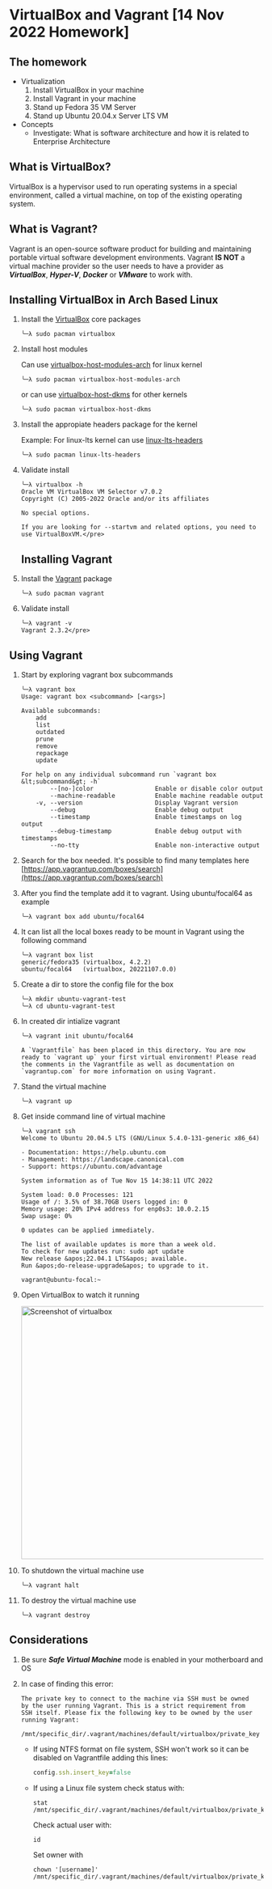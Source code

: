 # VirtualBox and Vagrant [14 Nov 2022 Homework]

## The homework

- Virtualization
  1. Install VirtualBox in your machine
  2. Install Vagrant in your machine
  3. Stand up Fedora 35 VM Server
  4. Stand up Ubuntu 20.04.x Server LTS VM
- Concepts
  - Investigate: What is software architecture and how it is related to Enterprise Architecture

## What is VirtualBox?

VirtualBox is a hypervisor used to run operating systems in a special environment, called a virtual machine, on top of the existing operating system.

## What is Vagrant?

Vagrant is an open-source software product for building and maintaining portable virtual software development environments. Vagrant **IS NOT** a virtual machine provider so the user needs to have a provider as **_VirtualBox_**, **_Hyper-V_**, **_Docker_** or **_VMware_** to work with.

## Installing VirtualBox in Arch Based Linux

1. Install the [VirtualBox](https://archlinux.org/packages/?name=virtualbox) core packages

   ```
   ╰─λ sudo pacman virtualbox
   ```

2. Install host modules

   Can use [virtualbox-host-modules-arch](https://archlinux.org/packages/?name=virtualbox-host-modules-arch) for linux kernel

   ```
   ╰─λ sudo pacman virtualbox-host-modules-arch
   ```

   or can use [virtualbox-host-dkms](https://archlinux.org/packages/?name=virtualbox-host-dkms) for other kernels

   ```
   ╰─λ sudo pacman virtualbox-host-dkms
   ```

3. Install the appropiate headers package for the kernel

   Example: For linux-lts kernel can use [linux-lts-headers](https://archlinux.org/packages/?name=linux-lts-headers)

   ```
   ╰─λ sudo pacman linux-lts-headers
   ```

4. Validate install

   ```
   ╰─λ virtualbox -h
   Oracle VM VirtualBox VM Selector v7.0.2
   Copyright (C) 2005-2022 Oracle and/or its affiliates

   No special options.

   If you are looking for --startvm and related options, you need to use VirtualBoxVM.</pre>
   ```

   ## Installing Vagrant

5. Install the [Vagrant](https://archlinux.org/packages/?name=vagrant) package
   ```
   ╰─λ sudo pacman vagrant
   ```
6. Validate install
   ```
   ╰─λ vagrant -v
   Vagrant 2.3.2</pre>
   ```

## Using Vagrant

1. Start by exploring vagrant box subcommands

   ```
   ╰─λ vagrant box
   Usage: vagrant box <subcommand> [<args>]

   Available subcommands:
       add
       list
       outdated
       prune
       remove
       repackage
       update

   For help on any individual subcommand run `vagrant box &lt;subcommand&gt; -h`
           --[no-]color                 Enable or disable color output
           --machine-readable           Enable machine readable output
       -v, --version                    Display Vagrant version
           --debug                      Enable debug output
           --timestamp                  Enable timestamps on log output
           --debug-timestamp            Enable debug output with timestamps
           --no-tty                     Enable non-interactive output
   ```

2. Search for the box needed. It's possible to find many templates here [https://app.vagrantup.com/boxes/search](https://app.vagrantup.com/boxes/search)

3. After you find the template add it to vagrant. Using ubuntu/focal64 as example

   ```
   ╰─λ vagrant box add ubuntu/focal64
   ```

4. It can list all the local boxes ready to be mount in Vagrant using the following command

   ```
   ╰─λ vagrant box list
   generic/fedora35 (virtualbox, 4.2.2)
   ubuntu/focal64   (virtualbox, 20221107.0.0)
   ```

5. Create a dir to store the config file for the box

   ```
   ╰─λ mkdir ubuntu-vagrant-test
   ╰─λ cd ubuntu-vagrant-test
   ```

6. In created dir intialize vagrant

   ```
   ╰─λ vagrant init ubuntu/focal64

   A `Vagrantfile` has been placed in this directory. You are now
   ready to `vagrant up` your first virtual environment! Please read
   the comments in the Vagrantfile as well as documentation on
   `vagrantup.com` for more information on using Vagrant.
   ```

7. Stand the virtual machine
   ```
   ╰─λ vagrant up
   ```
8. Get inside command line of virtual machine

   ```
   ╰─λ vagrant ssh
   Welcome to Ubuntu 20.04.5 LTS (GNU/Linux 5.4.0-131-generic x86_64)

   - Documentation: https://help.ubuntu.com
   - Management: https://landscape.canonical.com
   - Support: https://ubuntu.com/advantage

   System information as of Tue Nov 15 14:38:11 UTC 2022

   System load: 0.0 Processes: 121
   Usage of /: 3.5% of 38.70GB Users logged in: 0
   Memory usage: 20% IPv4 address for enp0s3: 10.0.2.15
   Swap usage: 0%

   0 updates can be applied immediately.

   The list of available updates is more than a week old.
   To check for new updates run: sudo apt update
   New release &apos;22.04.1 LTS&apos; available.
   Run &apos;do-release-upgrade&apos; to upgrade to it.

   vagrant@ubuntu-focal:~
   ```

9. Open VirtualBox to watch it running

    <img src="./Screenshot from 2022-11-15 09-40-25.png" alt="Screenshot of virtualbox" style="height: 500px; width: auto;"/>

10. To shutdown the virtual machine use
    ```
    ╰─λ vagrant halt
    ```
11. To destroy the virtual machine use
    ```
    ╰─λ vagrant destroy
    ```

## Considerations

1.  Be sure **_Safe Virtual Machine_** mode is enabled in your motherboard and OS
2.  In case of finding this error:

    ```
    The private key to connect to the machine via SSH must be owned
    by the user running Vagrant. This is a strict requirement from
    SSH itself. Please fix the following key to be owned by the user
    running Vagrant:

    /mnt/specific_dir/.vagrant/machines/default/virtualbox/private_key
    ```

    - If using NTFS format on file system, SSH won't work so it can be disabled on Vagrantfile adding this lines:

        ```ruby
        config.ssh.insert_key=false
        ```

    - If using a Linux file system check status with:

        ```
        stat /mnt/specific_dir/.vagrant/machines/default/virtualbox/private_key
        ```

        Check actual user with:

        ```
        id
        ```

        Set owner with

        ```
        chown '[username]' /mnt/specific_dir/.vagrant/machines/default/virtualbox/private_key
        ```
